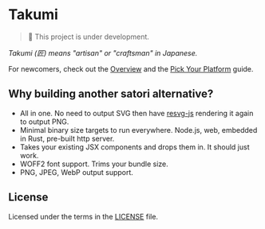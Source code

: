 # Takumi

> 🚧 This project is under development.

_Takumi (匠) means "artisan" or "craftsman" in Japanese._

For newcomers, check out the [Overview](https://takumi.kane.tw/docs/) and the [Pick Your Platform](https://takumi.kane.tw/docs/platforms/pick-your-platform) guide.

## Why building another satori alternative?

- All in one. No need to output SVG then have [resvg-js](https://github.com/thx/resvg-js) rendering it again to output PNG.
- Minimal binary size targets to run everywhere. Node.js, web, embedded in Rust, pre-built http server.
- Takes your existing JSX components and drops them in. It should just work.
- WOFF2 font support. Trims your bundle size.
- PNG, JPEG, WebP output support.

## License

Licensed under the terms in the [LICENSE](LICENSE) file.
